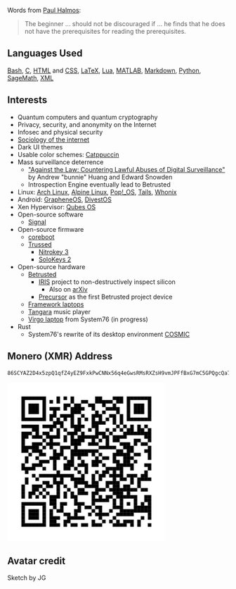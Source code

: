 Words from [Paul Halmos](https://en.wikipedia.org/wiki/Paul_Halmos):

> The beginner ... should not be discouraged if ... he finds that he does not have
> the prerequisites for reading the prerequisites.

## Languages Used

[Bash](https://en.wikipedia.org/wiki/Bash_(Unix_shell)),
[C](https://en.wikipedia.org/wiki/C_(programming_language)),
[HTML](https://en.wikipedia.org/wiki/HTML) and [CSS](https://en.wikipedia.org/wiki/CSS),
[LaTeX](https://en.wikipedia.org/wiki/LaTeX), [Lua](https://en.wikipedia.org/wiki/Lua_(programming_language)),
[MATLAB](https://en.wikipedia.org/wiki/MATLAB), [Markdown](https://en.wikipedia.org/wiki/Markdown),
[Python](https://en.wikipedia.org/wiki/Python_(programming_language)),
[SageMath](https://en.wikipedia.org/wiki/SageMath), [XML](https://en.wikipedia.org/wiki/XML)

## Interests
* Quantum computers and quantum cryptography
* Privacy, security, and anonymity on the Internet
* Infosec and physical security
* [Sociology of the internet](https://en.wikipedia.org/wiki/Sociology_of_the_Internet)
* Dark UI themes
* Usable color schemes: [Catppuccin](https://catppuccin.com/)
* Mass surveillance deterrence
    * ["Against the Law: Countering Lawful Abuses of Digital Surveillance"](https://doi.org/10.21428/12268) by Andrew "bunnie" Huang and Edward Snowden
    * Introspection Engine eventually lead to Betrusted
* Linux: [Arch Linux](https://en.wikipedia.org/wiki/Arch_Linux), [Alpine Linux](https://en.wikipedia.org/wiki/Alpine_Linux), [Pop!\_OS](https://en.wikipedia.org/wiki/Pop!_OS), [Tails](https://en.wikipedia.org/wiki/Tails_(operating_system)), [Whonix](https://en.wikipedia.org/wiki/Whonix)
* Android: [GrapheneOS](https://en.wikipedia.org/wiki/GrapheneOS), [DivestOS](https://en.wikipedia.org/wiki/DivestOS)
* Xen Hypervisor: [Qubes OS](https://en.wikipedia.org/wiki/Qubes_OS)
* Open-source software
    * [Signal](https://en.wikipedia.org/wiki/Signal_(messaging_app))
* Open-source firmware
    * [coreboot](https://en.wikipedia.org/wiki/Coreboot)
    * [Trussed](https://trussed.dev/)
        * [Nitrokey 3](https://shop.nitrokey.com/shop?&search=nitrokey%203)
        * [SoloKeys 2](https://github.com/solokeys/solo2)
* Open-source hardware
    * [Betrusted](https://betrusted.io/)
        * [IRIS](https://www.bunniestudios.com/blog/2024/iris-infra-red-in-situ-project-updates/) project to non-destructively inspect silicon
            * Also on [arXiv](https://doi.org/10.48550/arXiv.2303.07406)
        * [Precursor](https://www.crowdsupply.com/sutajio-kosagi/precursor) as the first Betrusted project device
    * [Framework laptops](https://en.wikipedia.org/wiki/Framework_Computer)
    * [Tangara](https://www.crowdsupply.com/cool-tech-zone/tangara) music player
    * [Virgo laptop](https://github.com/system76/virgo/) from System76 (in progress)
* Rust
    * System76's rewrite of its desktop environment [COSMIC](https://github.com/pop-os/cosmic-epoch)

## Monero (XMR) Address

```
86SCYAZ2D4x5zpQ1qfZ4yEZ9FxkPwCNNx56q4eGwsRMsRXZsH9vmJPFfBxG7mC5GPQgcQa7woKhzmer1pyNoEemKMtu5zp4
```

![QR code for my Monero address on GitHub, 86SCYAZ2D4x5zpQ1qfZ4yEZ9FxkPwCNNx56q4eGwsRMsRXZsH9vmJPFfBxG7mC5GPQgcQa7woKhzmer1pyNoEemKMtu5zp4](github_monero.svg "QR Code for my Monero address on GitHub")

## Avatar credit
Sketch by JG

